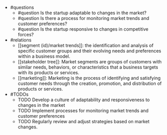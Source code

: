 - #questions
	- #question Is the startup adaptable to changes in the market?
	- #question Is there a process for monitoring market trends and customer preferences?
	- #question Is the startup responsive to changes in competitive forces?
- #relations
	- [[segment (id)/market trends]]: the identification and analysis of specific customer groups and their evolving needs and preferences within a business model.
	- [[stakeholder tree]]: Market segments are groups of customers with similar needs, behaviors, or characteristics that a business targets with its products or services.
	- [[marketing]]: Marketing is the process of identifying and satisfying customer needs through the creation, promotion, and distribution of products or services.
- #TODOs
	- TODO Develop a culture of adaptability and responsiveness to changes in the market
	- TODO  Implement processes for monitoring market trends and customer preferences
	- TODO  Regularly review and adjust strategies based on market changes.











